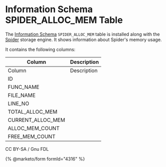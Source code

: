 # Information Schema SPIDER\_ALLOC\_MEM Table

The [Information Schema](../) `SPIDER_ALLOC_MEM` table is installed along with the [Spider](../../../../../storage-engines/spider/) storage engine. It shows information about Spider's memory usage.

It contains the following columns:

| Column              | Description |
| ------------------- | ----------- |
| Column              | Description |
| ID                  |             |
| FUNC\_NAME          |             |
| FILE\_NAME          |             |
| LINE\_NO            |             |
| TOTAL\_ALLOC\_MEM   |             |
| CURRENT\_ALLOC\_MEM |             |
| ALLOC\_MEM\_COUNT   |             |
| FREE\_MEM\_COUNT    |             |

CC BY-SA / Gnu FDL

{% @marketo/form formId="4316" %}
